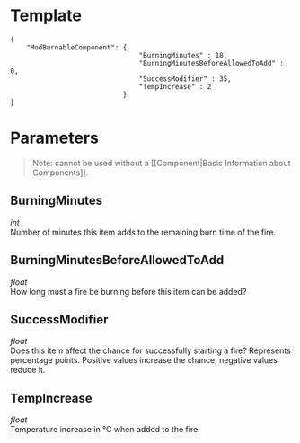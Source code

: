 # Template
```
{
    "ModBurnableComponent": {
                                "BurningMinutes" : 18,
                                "BurningMinutesBeforeAllowedToAdd" : 0,
                                "SuccessModifier" : 35,
                                "TempIncrease" : 2
                            }
}
```

# Parameters

> Note: cannot be used without a [[Component|Basic Information about Components]].

## BurningMinutes
*int*<br/>
Number of minutes this item adds to the remaining burn time of the fire.

## BurningMinutesBeforeAllowedToAdd
*float*<br/>
How long must a fire be burning before this item can be added?

## SuccessModifier
*float*<br/>
Does this item affect the chance for successfully starting a fire? Represents percentage points. Positive values increase the chance, negative values reduce it.

## TempIncrease
*float*<br/>
Temperature increase in °C when added to the fire.
